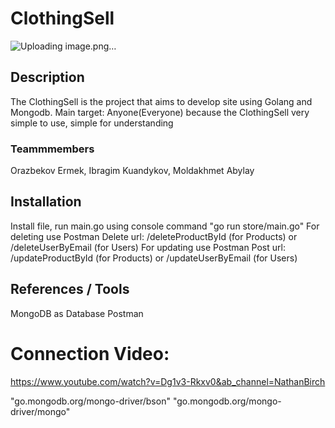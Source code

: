 # ClothingSell
![Uploading image.png…]()


## Description
The ClothingSell is the project that aims to develop site using Golang and Mongodb.
Main target: Anyone(Everyone) because the ClothingSell very simple to use, simple for understanding

### Teammmembers
Orazbekov Ermek, Ibragim Kuandykov, Moldakhmet Abylay


## Installation
Install file, run main.go using console command "go run store/main.go"
For deleting use Postman Delete url: /deleteProductById (for Products) or /deleteUserByEmail (for Users)
For updating use Postman Post url: /updateProductById (for Products) or /updateUserByEmail (for Users)

## References / Tools
MongoDB as Database
Postman
# Connection Video:
https://www.youtube.com/watch?v=Dg1v3-Rkxv0&ab_channel=NathanBirch

"go.mongodb.org/mongo-driver/bson"
"go.mongodb.org/mongo-driver/mongo"
